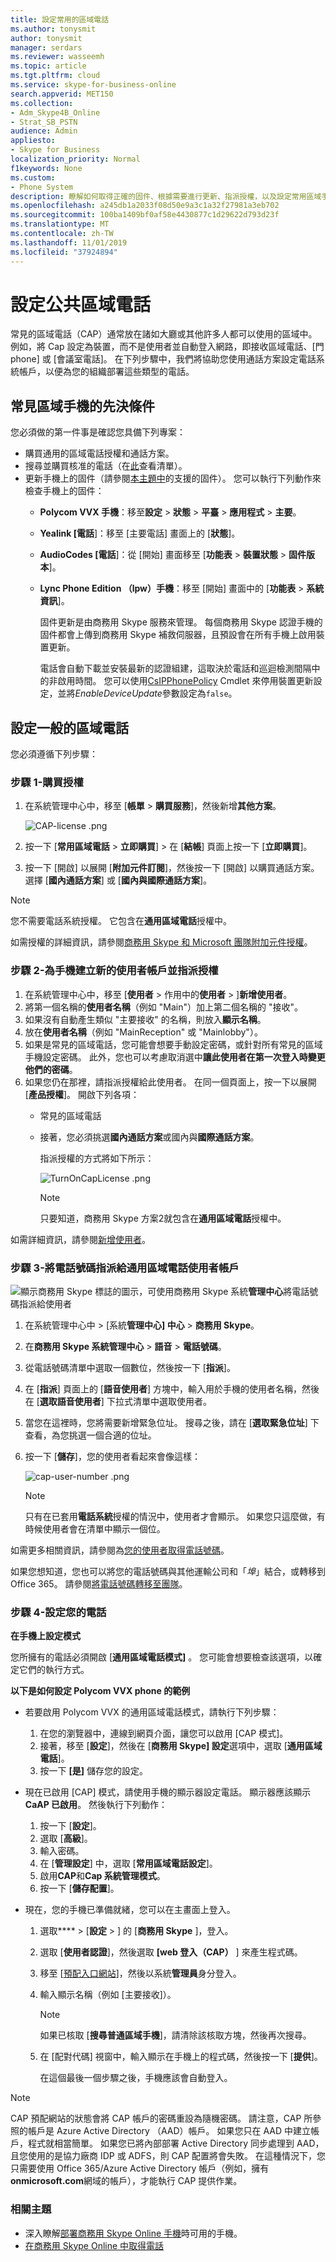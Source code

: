 ```yaml
---
title: 設定常用的區域電話
ms.author: tonysmit
author: tonysmit
manager: serdars
ms.reviewer: wasseemh
ms.topic: article
ms.tgt.pltfrm: cloud
ms.service: skype-for-business-online
search.appverid: MET150
ms.collection:
- Adm_Skype4B_Online
- Strat_SB_PSTN
audience: Admin
appliesto:
- Skype for Business
localization_priority: Normal
f1keywords: None
ms.custom:
- Phone System
description: 瞭解如何取得正確的固件、根據需要進行更新、指派授權，以及設定常用區域手機的設定等部署步驟。
ms.openlocfilehash: a245db1a2033f08d50e9a3c1a32f27981a3eb702
ms.sourcegitcommit: 100ba1409bf0af58e4430877c1d29622d793d23f
ms.translationtype: MT
ms.contentlocale: zh-TW
ms.lasthandoff: 11/01/2019
ms.locfileid: "37924894"
---
```

# <a name="set-up-common-area-phones"></a>設定公共區域電話
常見的區域電話（CAP）通常放在諸如大廳或其他許多人都可以使用的區域中。 例如，將 Cap 設定為裝置，而不是使用者並自動登入網路，即接收區域電話、[門 phone] 或 [會議室電話]。 在下列步驟中，我們將協助您使用通話方案設定電話系統帳戶，以便為您的組織部署這些類型的電話。

## <a name="prerequisites-for-common-area-phones"></a>常見區域手機的先決條件

您必須做的第一件事是確認您具備下列專案：

- 購買通用的區域電話授權和通話方案。
- 搜尋並購買核准的電話（在[此](deploying-skype-for-business-online-phones.md)查看清單）。
- 更新手機上的固件（請參閱[本主題中](getting-phones-for-skype-for-business-online.md)的支援的固件）。  您可以執行下列動作來檢查手機上的固件：
  - **Polycom VVX 手機**：移至**設定** > **狀態** > **平臺** > **應用程式** > **主要**。
  - **Yealink [電話**]：移至 [主要電話] 畫面上的 [**狀態**]。
  - **AudioCodes [電話**]：從 [開始] 畫面移至 [**功能表** > **裝置狀態** > **固件版本**]。
  - **Lync Phone Edition （lpw）手機**：移至 [開始] 畫面中的 [**功能表** > **系統資訊**]。

    固件更新是由商務用 Skype 服務來管理。 每個商務用 Skype 認證手機的固件都會上傳到商務用 Skype 補救伺服器，且預設會在所有手機上啟用裝置更新。

    電話會自動下載並安裝最新的認證組建，這取決於電話和巡迴檢測間隔中的非啟用時間。 您可以使用[CsIPPhonePolicy](https://docs.microsoft.com/powershell/module/skype/set-csipphonepolicy) Cmdlet 來停用裝置更新設定，並將*EnableDeviceUpdate*參數設定為`false`。

## <a name="setting-up-a-common-area-phone"></a>設定一般的區域電話
您必須遵循下列步驟：

### <a name="step-1---buy-the-licenses"></a>步驟 1-購買授權
1. 在系統管理中心中，移至 [**帳單** > **購買服務**]，然後新增**其他方案**。

    ![CAP-license .png](../../images/cap-license.png)
2. 按一下 [**常用區域電話** > **立即購買**] > 在 [**結帳**] 頁面上按一下 [**立即購買**]。
3. 按一下 [開啟] 以展開 [**附加元件訂閱**]，然後按一下 [開啟] 以購買通話方案。 選擇 [**國內通話方案**] 或 [**國內與國際通話方案**]。

> [!Note]
> 您不需要電話系統授權。 它包含在**通用區域電話**授權中。

如需授權的詳細資訊，請參閱[商務用 Skype 和 Microsoft 團隊附加元件授權](../../skype-for-business-and-microsoft-teams-add-on-licensing/skype-for-business-and-microsoft-teams-add-on-licensing.md)。

### <a name="step-2---create-a-new-user-account-for-the-phone-and-assign-the-licenses"></a>步驟 2-為手機建立新的使用者帳戶並指派授權
1. 在系統管理中心中，移至 [**使用者** > 作用中的**使用者** > ]**新增使用者**。
2. 將第一個名稱的**使用者名稱**（例如 "Main"）加上第二個名稱的 "接收"。
3. 如果沒有自動產生類似 "主要接收" 的名稱，則放入**顯示名稱**。
4. 放在**使用者名稱**（例如 "MainReception" 或 "Mainlobby"）。
5. 如果是常見的區域電話，您可能會想要手動設定密碼，或針對所有常見的區域手機設定密碼。 此外，您也可以考慮取消選中**讓此使用者在第一次登入時變更他們的密碼**。
6. 如果您仍在那裡，請指派授權給此使用者。 在同一個頁面上，按一下以展開 [**產品授權**]。 開啟下列各項：
   - 常見的區域電話
   - 接著，您必須挑選**國內通話方案**或國內與**國際通話方案**。

     指派授權的方式將如下所示：

     ![TurnOnCapLicense .png](../../images/cap-license-turn-on.png)

     > [!Note]
     > 只要知道，商務用 Skype 方案2就包含在**通用區域電話**授權中。

如需詳細資訊，請參閱[新增使用者](https://support.office.com/article/1970f7d6-03b5-442f-b385-5880b9c256ec)。

### <a name="step-3---assign-a-phone-number-to-the-common-area-phone-user-account"></a>步驟 3-將電話號碼指派給通用區域電話使用者帳戶

![顯示商務用 Skype 標誌](../../images/sfb-logo-30x30.png)的圖示，可使用商務用 Skype 系統**管理中心**將電話號碼指派給使用者

1. 在系統管理中心中 > [系統**管理中心] 中心** > **商務用 Skype**。
2. 在**商務用 Skype 系統管理中心** >  **語音** > **電話號碼**。
3. 從電話號碼清單中選取一個數位，然後按一下 [**指派**]。
4. 在 [**指派**] 頁面上的 [**語音使用者**] 方塊中，輸入用於手機的使用者名稱，然後在 [**選取語音使用者**] 下拉式清單中選取使用者。
5. 當您在這裡時，您將需要新增緊急位址。 搜尋之後，請在 [**選取緊急位址**] 下查看，為您挑選一個合適的位址。
6. 按一下 [**儲存**]，您的使用者看起來會像這樣：

    ![cap-user-number .png](../../images/cap-user-number.png)

   > [!Note]
   > 只有在已套用**電話系統**授權的情況中，使用者才會顯示。 如果您只這麼做，有時候使用者會在清單中顯示一個位。

如需更多相關資訊，請參閱為[您的使用者取得電話號碼](/microsoftteams/getting-phone-numbers-for-your-users)。

如果您想知道，您也可以將您的電話號碼與其他運輸公司和「*埠*」結合，或轉移到 Office 365。 請參閱[將電話號碼轉移至團隊](/microsoftteams/phone-number-calling-plans/transfer-phone-numbers-to-teams)。

### <a name="step-4---setting-up-your-phone"></a>步驟 4-設定您的電話

**在手機上設定模式**

您所擁有的電話必須開啟 [**通用區域電話模式]** 。 您可能會想要檢查該選項，以確定它們的執行方式。

**以下是如何設定 Polycom VVX phone 的範例**

- 若要啟用 Polycom VVX 的通用區域電話模式，請執行下列步驟：
    1. 在您的瀏覽器中，連線到網頁介面，讓您可以啟用 [CAP 模式]。
    2. 接著，移至 [**設定**]，然後在 [**商務用 Skype] 設定**選項中，選取 [**通用區域電話**]。
    3. 按一下 **[是]** 儲存您的設定。

- 現在已啟用 [CAP] 模式，請使用手機的顯示器設定電話。 顯示器應該顯示**CaAP 已啟用**。 然後執行下列動作：

    1. 按一下 [**設定**]。
    2. 選取 [**高級**]。
    3. 輸入密碼。
    4. 在 [**管理設定**] 中，選取 [**常用區域電話設定**]。
    5. 啟用**CAP**和**Cap 系統管理模式**。
    6. 按一下 [**儲存配置**]。

- 現在，您的手機已準備就緒，您可以在主畫面上登入。

    1. 選取**** > [**設定** > ] 的 [**商務用 Skype** ]，登入。
    2. 選取 [**使用者認證**]，然後選取 **[web 登入（CAP）** ] 來產生程式碼。
    3. 移至 [[預配入口網站](https://aka.ms/skypecap)]，然後以系統**管理員**身分登入。
    4. 輸入顯示名稱（例如 [主要接收]）。

       > [!Note]
       > 如果已核取 [**搜尋普通區域手機**]，請清除該核取方塊，然後再次搜尋。

    5. 在 [配對代碼] 視窗中，輸入顯示在手機上的程式碼，然後按一下 [**提供**]。

        在這個最後一個步驟之後，手機應該會自動登入。


> [!NOTE]
> CAP 預配網站的狀態會將 CAP 帳戶的密碼重設為隨機密碼。 請注意，CAP 所參照的帳戶是 Azure Active Directory （AAD）帳戶。 如果您只在 AAD 中建立帳戶，程式就相當簡單。 如果您已將內部部署 Active Directory 同步處理到 AAD，且您使用的是協力廠商 IDP 或 ADFS，則 CAP 配置將會失敗。 在這種情況下，您只需要使用 Office 365/Azure Active Directory 帳戶（例如，擁有**onmicrosoft.com**網域的帳戶），才能執行 CAP 提供作業。


### <a name="related-topics"></a>相關主題

- 深入瞭解[部署商務用 Skype Online 手機](deploying-skype-for-business-online-phones.md)時可用的手機。
- [在商務用 Skype Online 中取得電話](getting-phones-for-skype-for-business-online.md)


